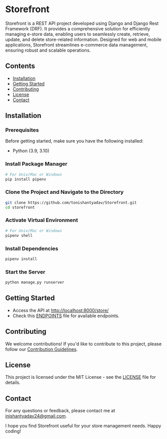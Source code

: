 # Storefront

Storefront is a REST API project developed using Django and Django Rest Framework (DRF). It provides a comprehensive solution for efficiently managing e-store data, enabling users to seamlessly create, retrieve, update, and delete store-related information. Designed for web and mobile applications, Storefront streamlines e-commerce data management, ensuring robust and scalable operations.

## Contents

- [Installation](#installation)
- [Getting Started](#getting-started)
- [Contributing](#contributing)
- [License](#license)
- [Contact](#contact)

## Installation

### Prerequisites

Before getting started, make sure you have the following installed:

- Python (3.9, 3.10)

### Install Package Manager

```bash
# For Unix/Mac or Windows
pip install pipenv
```

### Clone the Project and Navigate to the Directory

```bash
git clone https://github.com/tonishantyadav/Storefront.git
cd storefront
```

### Activate Virtual Environment

```bash
# For Unix/Mac or Windows
pipenv shell
```

### Install Dependencies

```bash
pipenv install
```

### Start the Server

```bash
python manage.py runserver
```

## Getting Started

- Access the API at [http://localhost:8000/store/](http://localhost:8000/store/)
- Check this [ENDPOINTS](ENDPOINTS.md) file for available endpoints.

## Contributing

We welcome contributions! If you'd like to contribute to this project, please follow our [Contribution Guidelines](CONTRIBUTING.md).

## License

This project is licensed under the MIT License - see the [LICENSE](LICENSE) file for details.

## Contact

For any questions or feedback, please contact me at [inishantyadav24@gmail.com](mailto:inishantyadav24@gmail.com).

I hope you find Storefront useful for your store management needs. Happy coding!
